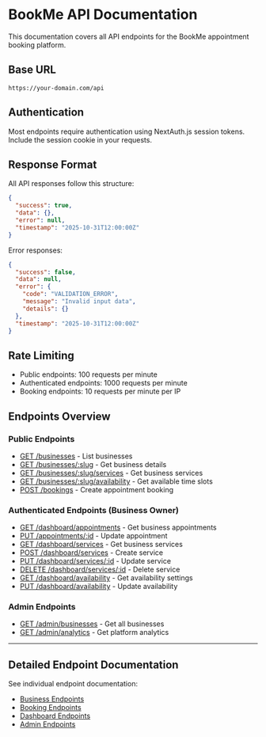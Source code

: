 # BookMe API Documentation

This documentation covers all API endpoints for the BookMe appointment booking platform.

## Base URL

```
https://your-domain.com/api
```

## Authentication

Most endpoints require authentication using NextAuth.js session tokens. Include the session cookie in your requests.

## Response Format

All API responses follow this structure:

```json
{
  "success": true,
  "data": {},
  "error": null,
  "timestamp": "2025-10-31T12:00:00Z"
}
```

Error responses:

```json
{
  "success": false,
  "data": null,
  "error": {
    "code": "VALIDATION_ERROR",
    "message": "Invalid input data",
    "details": {}
  },
  "timestamp": "2025-10-31T12:00:00Z"
}
```

## Rate Limiting

- Public endpoints: 100 requests per minute
- Authenticated endpoints: 1000 requests per minute
- Booking endpoints: 10 requests per minute per IP

## Endpoints Overview

### Public Endpoints

- [GET /businesses](#get-businesses) - List businesses
- [GET /businesses/:slug](#get-business-by-slug) - Get business details
- [GET /businesses/:slug/services](#get-business-services) - Get business services
- [GET /businesses/:slug/availability](#get-business-availability) - Get available time slots
- [POST /bookings](#create-booking) - Create appointment booking

### Authenticated Endpoints (Business Owner)

- [GET /dashboard/appointments](#get-appointments) - Get business appointments
- [PUT /appointments/:id](#update-appointment) - Update appointment
- [GET /dashboard/services](#get-services) - Get business services
- [POST /dashboard/services](#create-service) - Create service
- [PUT /dashboard/services/:id](#update-service) - Update service
- [DELETE /dashboard/services/:id](#delete-service) - Delete service
- [GET /dashboard/availability](#get-availability) - Get availability settings
- [PUT /dashboard/availability](#update-availability) - Update availability

### Admin Endpoints

- [GET /admin/businesses](#admin-get-businesses) - Get all businesses
- [GET /admin/analytics](#admin-get-analytics) - Get platform analytics

---

## Detailed Endpoint Documentation

See individual endpoint documentation:

- [Business Endpoints](./businesses.md)
- [Booking Endpoints](./bookings.md)
- [Dashboard Endpoints](./dashboard.md)
- [Admin Endpoints](./admin.md)
